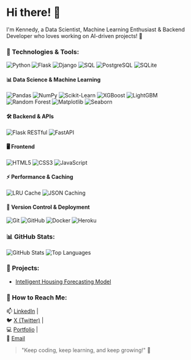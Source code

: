 


# Hi there! 👋

I'm Kennedy, a Data Scientist, Machine Learning Enthusiast & Backend Developer who loves working on AI-driven projects! 🚀

### 🔧 Technologies & Tools:
![Python](https://img.shields.io/badge/-Python-3776AB?style=flat-square&logo=python&logoColor=white)
![Flask](https://img.shields.io/badge/-Flask-000000?style=flat-square&logo=flask&logoColor=white)
![Django](https://img.shields.io/badge/-Django-092E20?style=flat-square&logo=django&logoColor=white)
![SQL](https://img.shields.io/badge/-SQL-4479A1?style=flat-square&logo=mysql&logoColor=white)
![PostgreSQL](https://img.shields.io/badge/-PostgreSQL-336791?style=flat-square&logo=postgresql&logoColor=white)
![SQLite](https://img.shields.io/badge/-SQLite-003B57?style=flat-square&logo=sqlite&logoColor=white)

#### **📊 Data Science & Machine Learning**
![Pandas](https://img.shields.io/badge/-Pandas-150458?style=flat-square&logo=pandas&logoColor=white)
![NumPy](https://img.shields.io/badge/-NumPy-013243?style=flat-square&logo=numpy&logoColor=white)
![Scikit-Learn](https://img.shields.io/badge/-Scikit%20Learn-F7931E?style=flat-square&logo=scikitlearn&logoColor=white)
![XGBoost](https://img.shields.io/badge/-XGBoost-AA0000?style=flat-square&logo=xgboost&logoColor=white)
![LightGBM](https://img.shields.io/badge/-LightGBM-00C853?style=flat-square&logo=lightgbm&logoColor=white)
![Random Forest](https://img.shields.io/badge/-Random%20Forest-228B22?style=flat-square)
![Matplotlib](https://img.shields.io/badge/-Matplotlib-11557C?style=flat-square&logo=python&logoColor=white)
![Seaborn](https://img.shields.io/badge/-Seaborn-009688?style=flat-square&logo=python&logoColor=white)

#### **🛠 Backend & APIs**
![Flask RESTful](https://img.shields.io/badge/-Flask%20RESTful-000000?style=flat-square&logo=flask&logoColor=white)
![FastAPI](https://img.shields.io/badge/-FastAPI-009688?style=flat-square&logo=fastapi&logoColor=white)

#### **🖥️ Frontend**
![HTML5](https://img.shields.io/badge/-HTML5-E34F26?style=flat-square&logo=html5&logoColor=white)
![CSS3](https://img.shields.io/badge/-CSS3-1572B6?style=flat-square&logo=css3&logoColor=white)
![JavaScript](https://img.shields.io/badge/-JavaScript-F7DF1E?style=flat-square&logo=javascript&logoColor=black)

#### **⚡ Performance & Caching**
![LRU Cache](https://img.shields.io/badge/-LRU%20Cache-ff9800?style=flat-square)
![JSON Caching](https://img.shields.io/badge/-JSON%20Cache-000000?style=flat-square&logo=json&logoColor=white)

#### **📂 Version Control & Deployment**
![Git](https://img.shields.io/badge/-Git-F05032?style=flat-square&logo=git&logoColor=white)
![GitHub](https://img.shields.io/badge/-GitHub-181717?style=flat-square&logo=github&logoColor=white)
![Docker](https://img.shields.io/badge/-Docker-2496ED?style=flat-square&logo=docker&logoColor=white)
![Heroku](https://img.shields.io/badge/-Heroku-430098?style=flat-square&logo=heroku&logoColor=white)

<!-- add here 
-->
### 📊 GitHub Stats:
![GitHub Stats](https://github-readme-stats.vercel.app/api?username=Kennedy178&show_icons=true&theme=radical)
![Top Languages](https://github-readme-stats.vercel.app/api/top-langs/?username=Kennedy178&layout=compact&theme=radical&cache_seconds=7200)

### 🚀 Projects:
- [Intelligent Housing Forecasting Model](https://github.com/Kennedy178/predict_project)


### 💬 How to Reach Me:
📫 [LinkedIn](https://linkedin.com/in/kennedy-munene-dsml/) |  
🐦 [X (Twitter)](https://twitter.com/Kennedy_bse) |  
💻 [Portfolio](https://www.datacamp.com/portfolio/kennedydsml) |  
📧 [Email](mailto:kennedynene234@gmail.com)


> "Keep coding, keep learning, and keep growing!" 🚀



<!--
**Kennedy178/Kennedy178** is a ✨ _special_ ✨ repository because its `README.md` (this file) appears on your GitHub profile.

Here are some ideas to get you started:

- 🔭 I’m currently working on ...
- 🌱 I’m currently learning ...
- 👯 I’m looking to collaborate on ...
- 🤔 I’m looking for help with ...
- 💬 Ask me about ...
- 📫 How to reach me: ...
- 😄 Pronouns: ...
- ⚡ Fun fact: ...
-->
